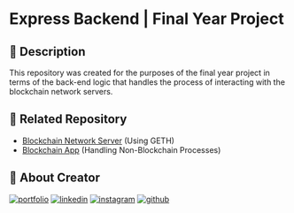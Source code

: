 # Express Backend | Final Year Project

## :open_book: Description

This repository was created for the purposes of the final year project in terms of the back-end logic that handles the process of interacting with the blockchain network servers.

<!-- list of related repository -->

## :link: Related Repository

- [Blockchain Network Server](https://github.com/ferdyhape/Blockchain-Network-GETH) (Using GETH)
- [Blockchain App](https://github.com/ferdyhape/Blockchain-App-Laravel) (Handling Non-Blockchain Processes)

## :man: About Creator

[![portfolio](https://img.shields.io/badge/my_portfolio-000?style=for-the-badge&logo=ko-fi&logoColor=white)](https://www.ferdyhape.site/)
[![linkedin](https://img.shields.io/badge/linkedin-0A66C2?style=for-the-badge&logo=linkedin&logoColor=white)](https://www.linkedin.com/in/ferdy-hahan-pradana)
[![instagram](https://img.shields.io/badge/instagram-833AB4?style=for-the-badge&logo=instagram&logoColor=white)](https://instagram.com/ferdyhape)
[![github](https://img.shields.io/badge/github-333?style=for-the-badge&logo=github&logoColor=white)](https://github.com/ferdyhape)
